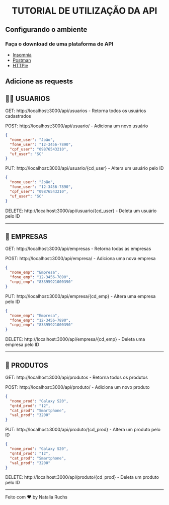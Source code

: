 <h1 align="center"><p>TUTORIAL DE UTILIZAÇÃO DA API</p> </h1>

## Configurando o ambiente

### Faça o download de uma plataforma de API

- [Insomnia](https://insomnia.rest/download)
- [Postman](https://www.postman.com/)
- [HTTPie](https://httpie.io/)

## Adicione as requests

## 🙍‍♂ USUARIOS

<p>GET:  http://localhost:3000/api/usuarios - Retorna todos os usuários cadastrados</p>
<p>POST:  http://localhost:3000/api/usuario/ - Adiciona um novo usuário</p>

```json
{
  "nome_user": "João",
  "fone_user": "12-3456-7890",
  "cpf_user": "09876543210",
  "uf_user": "SC"
}
```

<p>PUT:  http://localhost:3000/api/usuario/{cd_user} - Altera um usuário pelo ID</p>

```json
{
  "nome_user": "João",
  "fone_user": "12-3456-7890",
  "cpf_user": "09876543210",
  "uf_user": "SC"
}
```

<p>DELETE:  http://localhost:3000/api/usuario/{cd_user} - Deleta um usuário pelo ID</p>

---

## 🏢 EMPRESAS

<p>GET:  http://localhost:3000/api/empresas - Retorna todas as empresas</p>
<p>POST:  http://localhost:3000/api/empresa/ - Adiciona uma nova empresa</p>

```json
{
  "nome_emp": "Empresa",
  "fone_emp": "12-3456-7890",
  "cnpj_emp": "83395921000390"
}
```

<p>PUT:  http://localhost:3000/api/empresa/{cd_emp} - Altera uma empresa pelo ID</p>

```json
{
  "nome_emp": "Empresa",
  "fone_emp": "12-3456-7890",
  "cnpj_emp": "83395921000390"
}
```

<p>DELETE:  http://localhost:3000/api/empresa/{cd_emp} - Deleta uma empresa pelo ID</p>

---

## 🧾 PRODUTOS

<p>GET:  http://localhost:3000/api/produtos - Retorna todos os produtos</p>
<p>POST:  http://localhost:3000/api/produto/ - Adiciona um novo produto</p>

```json
{
  "nome_prod": "Galaxy S20",
  "qntd_prod": "12",
  "cat_prod": "Smartphone",
  "val_prod": "3200"
}
```

<p>PUT:  http://localhost:3000/api/produto/{cd_prod} - Altera um produto pelo ID</p>

```json
{
  "nome_prod": "Galaxy S20",
  "qntd_prod": "12",
  "cat_prod": "Smartphone",
  "val_prod": "3200"
}
```

<p>DELETE:  http://localhost:3000/api/produto/{cd_prod} - Deleta um produto pelo ID</p>

---

Feito com ♥ by Natalia Ruchs